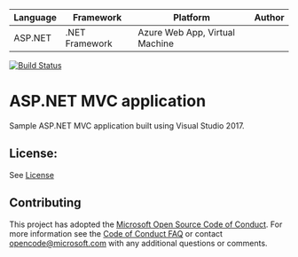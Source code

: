| Language | Framework | Platform | Author |
| -------- | -------- |--------|--------|
| ASP.NET | .NET Framework | Azure Web App, Virtual Machine| |

[![Build Status](https://dev.azure.com/CodeCrafter96/Consolidamento_pipelines/_apis/build/status/Dotnet%20%E2%80%93%20aspnet%20%E2%80%93%20mssqldbWithTests?branchName=master)](https://dev.azure.com/CodeCrafter96/Consolidamento_pipelines/_build/latest?definitionId=6&branchName=master)

# ASP.NET MVC application

Sample ASP.NET MVC application built using Visual Studio 2017.

## License:

See [License](#)

## Contributing

This project has adopted the [Microsoft Open Source Code of Conduct](https://opensource.microsoft.com/codeofconduct/). For more information see the [Code of Conduct FAQ](https://opensource.microsoft.com/codeofconduct/faq/) or contact [opencode@microsoft.com](mailto:opencode@microsoft.com) with any additional questions or comments.

